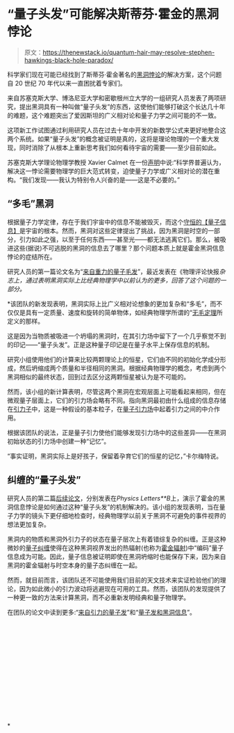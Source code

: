 # “量子头发”可能解决斯蒂芬·霍金的黑洞悖论

> 原文：<https://thenewstack.io/quantum-hair-may-resolve-stephen-hawkings-black-hole-paradox/>

科学家们现在可能已经找到了斯蒂芬·霍金著名的[黑洞悖论](https://physicsworld.com/a/information-paradox-simplified/)的解决方案，这个问题自 20 世纪 70 年代以来一直困扰着专家们。

来自苏塞克斯大学、博洛尼亚大学和密歇根州立大学的一组研究人员发表了两项研究，提出黑洞具有一种叫做“量子头发”的东西，这使他们能够打破这个长达几十年的难题，这个难题突出了爱因斯坦的广义相对论和量子力学之间可能的不一致。

这项新工作试图通过利用研究人员在过去十年中开发的新数学公式来更好地整合这两个系统。如果“量子头发”的概念被证明是真的，这将是理论物理的一个重大发现，同时消除了从根本上重新思考我们如何看待宇宙的需要——至少目前如此。

苏塞克斯大学理论物理学教授 Xavier Calmet 在一份[声明](https://natsci.msu.edu/news/a-hair-raising-discovery-stephen-hawkings-black-hole-paradox-solved/)中说:“科学界普遍认为，解决这一悖论需要物理学的巨大范式转变，迫使量子力学或广义相对论的潜在重构。“我们发现——我认为特别令人兴奋的是——这是不必要的。”

## “多毛”黑洞

根据量子力学定律，存在于我们宇宙中的信息不能被毁灭，而这个[守恒的【量子信息】](https://phys.org/news/2011-03-quantum-no-hiding-theorem-experimentally.html)是宇宙的根本。然而，黑洞对这些定律提出了挑战，因为黑洞是时空的一部分，引力如此之强，以至于任何东西——甚至光——都无法逃离它们。那么，被吸进这些(据说)不可逃脱的黑洞的信息去了哪里？那个问题本质上就是霍金黑洞信息悖论的症结所在。

研究人员的第一篇论文名为“[来自重力的量子毛发](https://journals.aps.org/prl/pdf/10.1103/PhysRevLett.128.111301)”，最近发表在《物理评论快报*杂志上，通过表明黑洞实际上比经典物理学中以前认为的更多，回答了这个问题的一部分。*

 *该团队的新发现表明，黑洞实际上比广义相对论想象的更加复杂和“多毛”，而不仅仅是具有一定质量、速度和旋转的简单物体，如经典物理学所谓的“[无毛定理](https://en.wikipedia.org/wiki/No-hair_theorem)所定义的那样。

这是因为当物质被吸进一个坍塌的黑洞时，在其引力场中留下了一个几乎察觉不到的印记——“量子头发”。正是这种量子印记是在量子水平上保存信息的机制。

研究小组使用他们的计算来比较两颗理论上的恒星，它们由不同的初始化学成分形成，然后坍缩成两个质量和半径相同的黑洞。根据经典物理学的概念，考虑到两个黑洞相似的最终状态，回到过去区分这两颗恒星被认为是不可能的。

然而，该小组的新计算表明，尽管这两个黑洞在宏观层面上可能看起来相同，但在微观量子层面上，它们的引力场会略有不同。指向黑洞最初由什么组成的信息存储在[引力子](https://www.pbs.org/wgbh/nova/article/what-are-gravitons/)中，这是一种假设的基本粒子，在[量子引力场](https://www.space.com/quantum-gravity.html)中起着引力之间的中介作用。

根据该团队的说法，正是量子引力使他们能够发现引力场中的这些差异——在黑洞初始状态的引力场中创建一种“记忆”。

“事实证明，黑洞实际上是好孩子，保留着孕育它们的恒星的记忆，”卡尔梅特说。

## 纠缠的“量子头发”

研究人员的第二篇[后续论文](https://www.sciencedirect.com/science/article/pii/S0370269322001290?via%3Dihub)，分别发表在*Physics Letters**B*上，演示了霍金的黑洞信息悖论是如何通过这种“量子头发”的机制解决的。该小组的发现表明，当在量子力学的镜头下更仔细地检查时，经典物理学以前关于黑洞不可避免的事件视界的想法更加复杂。

黑洞内的物质和黑洞外引力子的状态在量子层次上有着错综复杂的纠缠。正是这种微妙的[量子纠缠](https://www.livescience.com/what-is-quantum-entanglement.html)使得在这种黑洞视界发出的热辐射(也称为[霍金辐射](https://www.sciencealert.com/hawking-radiation))中“编码”量子信息成为可能。因此，量子信息被证明即使在黑洞坍缩时也能保存下来，因为来自黑洞的霍金辐射与时空本身的量子态纠缠在一起。

然而，就目前而言，该团队还不可能使用我们目前的天文技术来实证检验他们的理论，因为如此微小的引力波动将逃避现在可用的工具。然而，该团队的发现提供了一种更一致的方法来计算黑洞，而不必重新发明经典和量子物理学。

在团队的论文中读到更多:“[来自引力的量子发](https://journals.aps.org/prl/pdf/10.1103/PhysRevLett.128.111301)”和“[量子发和黑洞信息](https://www.sciencedirect.com/science/article/pii/S0370269322001290?via%3Dihub)”。

<svg xmlns:xlink="http://www.w3.org/1999/xlink" viewBox="0 0 68 31" version="1.1"><title>Group</title> <desc>Created with Sketch.</desc></svg>*
